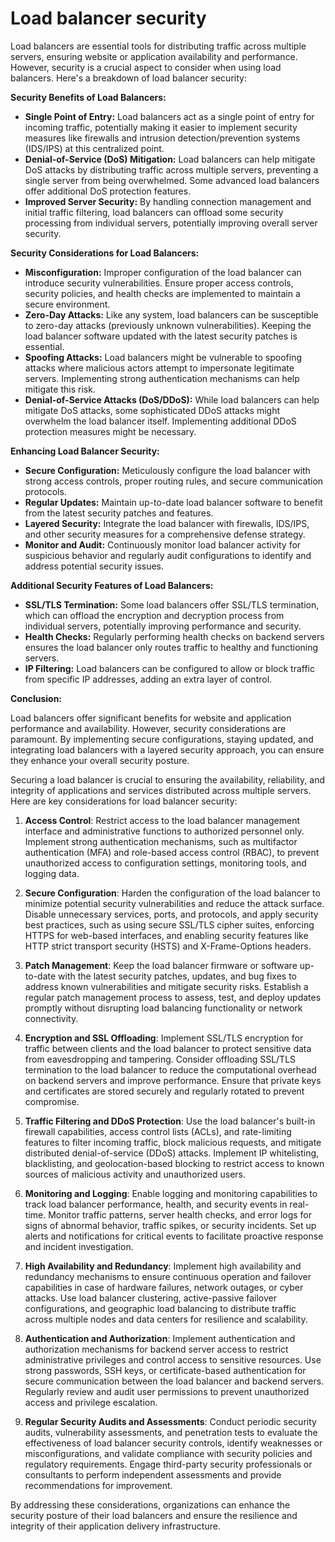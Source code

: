 # Load balancer security

Load balancers are essential tools for distributing traffic across multiple servers, ensuring website or application availability and performance. However, security is a crucial aspect to consider when using load balancers. Here's a breakdown of load balancer security:

**Security Benefits of Load Balancers:**

* **Single Point of Entry:** Load balancers act as a single point of entry for incoming traffic, potentially making it easier to implement security measures like firewalls and intrusion detection/prevention systems (IDS/IPS) at this centralized point.
* **Denial-of-Service (DoS) Mitigation:** Load balancers can help mitigate DoS attacks by distributing traffic across multiple servers, preventing a single server from being overwhelmed. Some advanced load balancers offer additional DoS protection features.
* **Improved Server Security:** By handling connection management and initial traffic filtering, load balancers can offload some security processing from individual servers, potentially improving overall server security.

**Security Considerations for Load Balancers:**

* **Misconfiguration:** Improper configuration of the load balancer can introduce security vulnerabilities. Ensure proper access controls, security policies, and health checks are implemented to maintain a secure environment.
* **Zero-Day Attacks:**  Like any system, load balancers can be susceptible to zero-day attacks (previously unknown vulnerabilities). Keeping the load balancer software updated with the latest security patches is essential.
* **Spoofing Attacks:**  Load balancers might be vulnerable to spoofing attacks where malicious actors attempt to impersonate legitimate servers. Implementing strong authentication mechanisms can help mitigate this risk.
* **Denial-of-Service Attacks (DoS/DDoS):** While load balancers can help mitigate DoS attacks, some sophisticated DDoS attacks might overwhelm the load balancer itself. Implementing additional DDoS protection measures might be necessary.

**Enhancing Load Balancer Security:**

* **Secure Configuration:**  Meticulously configure the load balancer with strong access controls, proper routing rules, and secure communication protocols.
* **Regular Updates:** Maintain up-to-date load balancer software to benefit from the latest security patches and features.
* **Layered Security:** Integrate the load balancer with firewalls, IDS/IPS, and other security measures for a comprehensive defense strategy.
* **Monitor and Audit:** Continuously monitor load balancer activity for suspicious behavior and regularly audit configurations to identify and address potential security issues.

**Additional Security Features of Load Balancers:**

* **SSL/TLS Termination:** Some load balancers offer SSL/TLS termination, which can offload the encryption and decryption process from individual servers, potentially improving performance and security.
* **Health Checks:** Regularly performing health checks on backend servers ensures the load balancer only routes traffic to healthy and functioning servers.
* **IP Filtering:**  Load balancers can be configured to allow or block traffic from specific IP addresses, adding an extra layer of control.

**Conclusion:**

Load balancers offer significant benefits for website and application performance and availability. However, security considerations are paramount. By implementing secure configurations, staying updated, and integrating load balancers with a layered security approach, you can ensure they enhance your overall security posture.

Securing a load balancer is crucial to ensuring the availability, reliability, and integrity of applications and services distributed across multiple servers. Here are key considerations for load balancer security:

1. **Access Control**: Restrict access to the load balancer management interface and administrative functions to authorized personnel only. Implement strong authentication mechanisms, such as multifactor authentication (MFA) and role-based access control (RBAC), to prevent unauthorized access to configuration settings, monitoring tools, and logging data.

2. **Secure Configuration**: Harden the configuration of the load balancer to minimize potential security vulnerabilities and reduce the attack surface. Disable unnecessary services, ports, and protocols, and apply security best practices, such as using secure SSL/TLS cipher suites, enforcing HTTPS for web-based interfaces, and enabling security features like HTTP strict transport security (HSTS) and X-Frame-Options headers.

3. **Patch Management**: Keep the load balancer firmware or software up-to-date with the latest security patches, updates, and bug fixes to address known vulnerabilities and mitigate security risks. Establish a regular patch management process to assess, test, and deploy updates promptly without disrupting load balancing functionality or network connectivity.

4. **Encryption and SSL Offloading**: Implement SSL/TLS encryption for traffic between clients and the load balancer to protect sensitive data from eavesdropping and tampering. Consider offloading SSL/TLS termination to the load balancer to reduce the computational overhead on backend servers and improve performance. Ensure that private keys and certificates are stored securely and regularly rotated to prevent compromise.

5. **Traffic Filtering and DDoS Protection**: Use the load balancer's built-in firewall capabilities, access control lists (ACLs), and rate-limiting features to filter incoming traffic, block malicious requests, and mitigate distributed denial-of-service (DDoS) attacks. Implement IP whitelisting, blacklisting, and geolocation-based blocking to restrict access to known sources of malicious activity and unauthorized users.

6. **Monitoring and Logging**: Enable logging and monitoring capabilities to track load balancer performance, health, and security events in real-time. Monitor traffic patterns, server health checks, and error logs for signs of abnormal behavior, traffic spikes, or security incidents. Set up alerts and notifications for critical events to facilitate proactive response and incident investigation.

7. **High Availability and Redundancy**: Implement high availability and redundancy mechanisms to ensure continuous operation and failover capabilities in case of hardware failures, network outages, or cyber attacks. Use load balancer clustering, active-passive failover configurations, and geographic load balancing to distribute traffic across multiple nodes and data centers for resilience and scalability.

8. **Authentication and Authorization**: Implement authentication and authorization mechanisms for backend server access to restrict administrative privileges and control access to sensitive resources. Use strong passwords, SSH keys, or certificate-based authentication for secure communication between the load balancer and backend servers. Regularly review and audit user permissions to prevent unauthorized access and privilege escalation.

9. **Regular Security Audits and Assessments**: Conduct periodic security audits, vulnerability assessments, and penetration tests to evaluate the effectiveness of load balancer security controls, identify weaknesses or misconfigurations, and validate compliance with security policies and regulatory requirements. Engage third-party security professionals or consultants to perform independent assessments and provide recommendations for improvement.

By addressing these considerations, organizations can enhance the security posture of their load balancers and ensure the resilience and integrity of their application delivery infrastructure.

